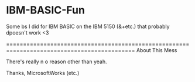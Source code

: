 # IBM-BASIC-Fun
Some bs I did for IBM BASIC on the IBM 5150 (&amp;+etc.) that probably dpoesn't work &lt;3

============================================================================================
                                         About This Mess

There's really n o reason other than yeah.

Thanks,
MicrosoftWorks
(etc.)
